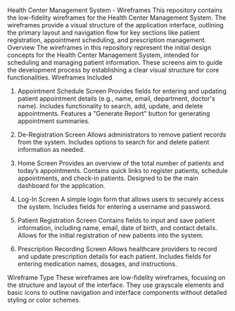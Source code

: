 Health Center Management System - Wireframes
This repository contains the low-fidelity wireframes for the Health Center Management System. The wireframes provide a visual structure of the application interface, outlining the primary layout and navigation flow for key sections like patient registration, appointment scheduling, and prescription management.
Overview
The wireframes in this repository represent the initial design concepts for the Health Center Management System, intended for scheduling and managing patient information. These screens aim to guide the development process by establishing a clear visual structure for core functionalities.
Wireframes Included
1.	Appointment Schedule Screen
	Provides fields for entering and updating patient appointment details (e.g., name, email, department, doctor's name).
	Includes functionality to search, add, update, and delete appointments.
	Features a "Generate Report" button for generating appointment summaries.

2.	De-Registration Screen
	Allows administrators to remove patient records from the system.
	Includes options to search for and delete patient information as needed.

3.	Home Screen
	Provides an overview of the total number of patients and today’s appointments.
	Contains quick links to register patients, schedule appointments, and check-in patients.
	Designed to be the main dashboard for the application.

4.	Log-In Screen
	A simple login form that allows users to securely access the system.
	Includes fields for entering a username and password.

5.	Patient Registration Screen
	Contains fields to input and save patient information, including name, email, date of birth, and contact details.
	Allows for the initial registration of new patients into the system.

6.	Prescription Recording Screen
	Allows healthcare providers to record and update prescription details for each patient.
	Includes fields for entering medication names, dosages, and instructions.

Wireframe Type
These wireframes are low-fidelity wireframes, focusing on the structure and layout of the interface. They use grayscale elements and basic icons to outline navigation and interface components without detailed styling or color schemes.

